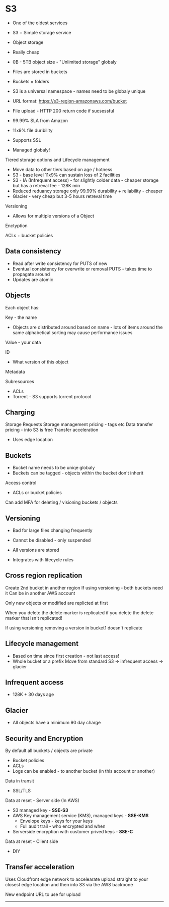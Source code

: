 S3
======================================

* One of the oldest services
* S3 = Simple storage service
* Object storage
* Really cheap
* 0B - 5TB object size - "Unlimited storage" globaly
* Files are stored in buckets
* Buckets = folders
* S3 is a universal namespace - names need to be globaly unique
* URL format: https://s3-region-amazonaws.com/bucket
* File upload - HTTP 200 return code if sucsessful
* 99.99% SLA from Amazon
* 11x9% file duribility
* Supports SSL

* Managed globaly!

Tiered storage options and Lifecycle management
* Move data to other tiers based on age / hotness
* S3 - base level 11x9% can sustain loss of 2 facilities
* S3 - IA (Infrequent access) - for slightly colder data - cheaper storage but has a retreval fee - 128K min
* Reduced reduancy storage only 99.99% durability + reliability - cheaper
* Glacier - very cheap but 3-5 hours retreval time

Versioning
* Allows for multiple versions of a Object

Enctyption

ACLs + bucket policies

Data consistency
---------------
* Read after write consistency for PUTS  of new
* Eventual consistency for overwrite or removal PUTS - takes time to propagate around
* Updates are atomic

Objects
---------------

Each object has:

Key - the name
* Objects are distributed around based on name - lots of items around the same
alphabetical sorting may cause performance issues

Value - your data

ID
* What version of this object

Metadata

Subresources
* ACLs
* Torrent - S3 supports torrent protocol

Charging
---------------

Storage
Requests
Storage management pricing - tags etc
Data transfer pricing - into S3 is free
Transfer acceleration
* Uses edge location

Buckets
---------------

* Bucket name needs to be uniqe globaly
* Buckets can be tagged - objects within the bucket don't inherit

Access control
* ACLs or bucket policies

Can add MFA for deleting / visioning buckets / objects

Versioning
---------------

* Bad for large files changing frequently
* Cannot be disabled - only suspended

* All versions are stored
* Integrates with lifecycle rules

Cross region replication
---------------

Create 2nd bucket in another region
If using versioning - both buckets need it
Can be in another AWS account

Only new objects or modified are replicted at first

When you delete the delete marker is replicated
if you delete the delete marker that isn't replicated!

If using versioning removing a version in bucket1 doesn't replicate

Lifecycle management
---------------

* Based on time since first creation - not last access!
* Whole bucket or a prefix
Move from standard S3 -> infrequent access -> glacier

Infrequent access
---------------

* 128K + 30 days age

Glacier
---------------

* All objects have a minimum 90 day charge


Security and Encryption
---------------

By default all buckets / objects are private
* Bucket policies
* ACLs
* Logs can be enabled - to another bucket (in this account or another)

Data in transit
* SSL/TLS

Data at reset - Server side (In AWS)
* S3 managed key - __SSE-S3__
* AWS Key management service (KMS), managed keys - __SSE-KMS__
  * Envelope keys - keys for your keys
  * Full audit trail - who encrypted and when
* Serverside encryption with customer prived keys - __SSE-C__

Data at reset - Client side
* DIY

Transfer acceleration
---------------

Uses Cloudfront edge network to accelearate upload straight to your closest edge location and then into S3 via the AWS backbone

New endpoint URL to use for upload



---------------
